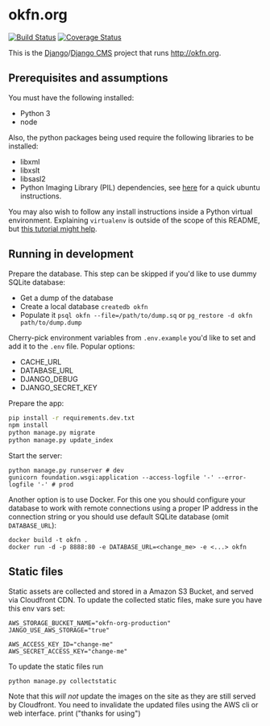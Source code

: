 # okfn.org

[![Build Status](https://travis-ci.org/okfn/website.svg?branch=master)](https://travis-ci.org/okfn/website)
[![Coverage Status](https://coveralls.io/repos/github/okfn/website/badge.svg?branch=master)](https://coveralls.io/github/okfn/website?branch=master)

This is the [Django](https://www.djangoproject.com/)/[Django CMS](https://www.django-cms.org/) project that runs <http://okfn.org>.

## Prerequisites and assumptions

You must have the following installed:

- Python 3
- node

Also, the python packages being used require the following libraries to be installed:
- libxml
- libxslt
- libsasl2
- Python Imaging Library (PIL) dependencies, see [here](http://stackoverflow.com/a/21151777/3449709) for a quick ubuntu instructions.

You may also wish to follow any install instructions inside a Python virtual environment. Explaining `virtualenv` is outside of the scope of this README, but [this tutorial might help](http://hackercodex.com/guide/python-development-environment-on-mac-osx/).

## Running in development

Prepare the database. This step can be skipped if you'd like to use dummy SQLite database:
- Get a dump of the database
- Create a local database `createdb okfn`
- Populate it `psql okfn --file=/path/to/dump.sq` or `pg_restore -d okfn path/to/dump.dump`

Cherry-pick environment variables from `.env.example` you'd like to set and add it to the `.env` file. Popular options:
- CACHE_URL
- DATABASE_URL
- DJANGO_DEBUG
- DJANGO_SECRET_KEY

Prepare the app:
```bash
pip install -r requirements.dev.txt
npm install
python manage.py migrate
python manage.py update_index
```

Start the server:
```
python manage.py runserver # dev
gunicorn foundation.wsgi:application --access-logfile '-' --error-logfile '-' # prod
```

Another option is to use Docker. For this one you should configure your database to work with remote connections using a proper IP address in the connection string or you should use default SQLite database (omit `DATABASE_URL`):
```
docker build -t okfn .
docker run -d -p 8888:80 -e DATABASE_URL=<change_me> -e <...> okfn
```

## Static files

Static assets are collected and stored in a Amazon S3 Bucket, and served via Cloudfront CDN. To update the collected static files, make sure you have this env vars set:

```
AWS_STORAGE_BUCKET_NAME="okfn-org-production"
JANGO_USE_AWS_STORAGE="true"

AWS_ACCESS_KEY_ID="change-me"
AWS_SECRET_ACCESS_KEY="change-me"

```

To update the static files run

```
python manage.py collectstatic
```

Note that this *will not* update the images on the site as they are still served by Cloudfront. You need to invalidate the updated files using the AWS cli or web interface.
print ("thanks for using")
